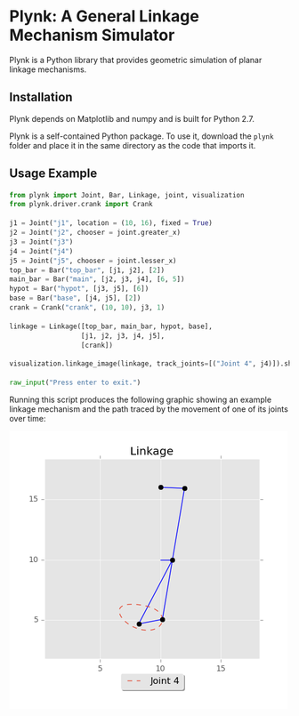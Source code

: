 # Plynk: A General Linkage Mechanism Simulator

Plynk is a Python library that provides geometric simulation of planar linkage mechanisms. 

## Installation
Plynk depends on Matplotlib and numpy and is built for Python 2.7.

Plynk is a self-contained Python package. To use it, download the `plynk` folder and place it in the same directory as the code that imports it. 

## Usage Example
```python
from plynk import Joint, Bar, Linkage, joint, visualization
from plynk.driver.crank import Crank

j1 = Joint("j1", location = (10, 16), fixed = True)
j2 = Joint("j2", chooser = joint.greater_x)
j3 = Joint("j3")
j4 = Joint("j4")
j5 = Joint("j5", chooser = joint.lesser_x)
top_bar = Bar("top_bar", [j1, j2], [2])
main_bar = Bar("main", [j2, j3, j4], [6, 5])
hypot = Bar("hypot", [j3, j5], [6])
base = Bar("base", [j4, j5], [2])
crank = Crank("crank", (10, 10), j3, 1)

linkage = Linkage([top_bar, main_bar, hypot, base],
                  [j1, j2, j3, j4, j5],
                  [crank])

visualization.linkage_image(linkage, track_joints=[("Joint 4", j4)]).show()

raw_input("Press enter to exit.")
```
Running this script produces the following graphic showing an example linkage mechanism and the path traced by the movement of one of its joints over time:

![Example Graphic](example_graphic.png)